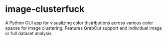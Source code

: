 # image-clusterfuck
A Python GUI app for visualizing color distributions across various color spaces for image clustering. Features GrabCut support and individual image or full dataset analysis.
